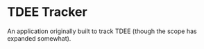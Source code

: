 # TDEE Tracker

An application originally built to track TDEE (though the scope has expanded somewhat).
